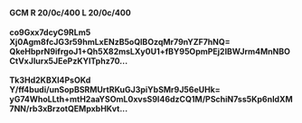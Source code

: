 #### GCM R 20/0c/400 L 20/0c/400
**co9Gxx7dcyC9RLm5**<br/>**Xj0Agm8fcJG3r59hmLxENzB5oQlBOzqMr79nYZF7hNQ=**<br/>**QkeHbprN9ifrgoJ1+Qh5X82msLXy0U1+fBY95OpmPEj2IBWJrm4MnNBOCtVxJIurx5JEePzKYlTphz70...**<br/><br/>
**Tk3Hd2KBXl4PsOKd**<br/>**Y/ff4budi/unSopBSRMUrtRKuGJ3piYbSMr9J56eUHk=**<br/>**yG74WhoLLth+mtH2aaYSOmL0xvsS9I46dzCQ1M/PSchiN7ss5Kp6nIdXM7NN/rb3xBrzotQEMpxbHKvt...**